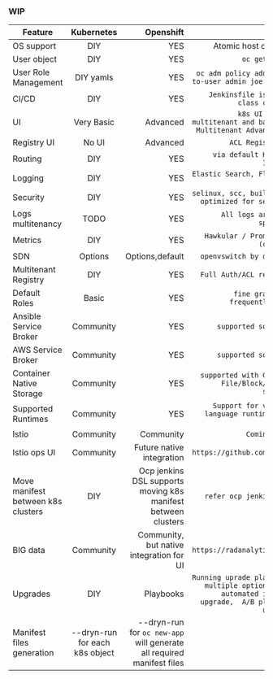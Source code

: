 ### WIP
| Feature        | Kubernetes           | Openshift  |  Details |
| -------------  |:-------------:       | ----------:|---------:|
| OS support     | DIY  |  YES | Atomic host or RHEL |
| User object    | DIY                   | YES        | `oc get users` |
| User Role Management| DIY yamls            | YES        | `oc adm policy add-role-to-user admin joe -n dev`|
| CI/CD | DIY             | YES        | `Jenkinsfile is first class citizen`|
| UI | Very Basic             | Advanced        | `k8s UI is not multitenant and basic vs Multitenant Advanced UI`|
| Registry UI | No UI         | Advanced        | `ACL Registry UI`|
| Routing | DIY             | YES        | `via default HAPROXY Ingress`|
| Logging | DIY             | YES        | `Elastic Search, Fluentd, Kibana`|
| Security | DIY | YES  | `selinux, scc, builds are optimized for security` |
| Logs multitenancy | TODO             | YES        | `All logs are user specific`|
| Metrics | DIY             | YES        | `Hawkular / Prometheus (coming)`|
| SDN | Options             | Options,default        | `openvswitch by default`|
| Multitenant Registry | DIY             | YES        | `Full Auth/ACL registry`|
| Default Roles  | Basic                   | YES        | `fine grained & frequently used` |
| Ansible Service Broker | Community | YES  | `supported solution` |
| AWS Service Broker | Community | YES  | `supported solution` |
| Container Native Storage | Community | YES  | `supported with Gluster File/Block/Object storage` |
| Supported Runtimes | Community | YES  | `Support for various language runtimes via RHOAR` |
| Istio | Community | Community  | `Coming soon` |
| Istio ops UI | Community | Future native integration  | `https://github.com/kiali` |
| Move manifest between k8s clusters | DIY | Ocp jenkins DSL supports moving k8s manifest between clusters  | `refer ocp jenkins dsl` |
| BIG data | Community | Community, but native integration for UI | `https://radanalytics.io/` |
| Upgrades | DIY | Playbooks  | `Running uprade playbook.  multiple options like automated inplace upgrade,  A/B platform upgrade` |
| Manifest files generation | --dryn-run for each k8s object |  --dryn-run for `oc new-app` will generate all required manifest files| |
